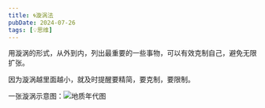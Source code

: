 ```yaml
---
title: 🌀漩涡法
pubDate: 2024-07-26
tags: [💡思维]
---
```


用漩涡的形式，从外到内，列出最重要的一些事物，可以有效克制自己，避免无限扩张。

因为漩涡越里面越小，就及时提醒要精简，要克制，要限制。

一张漩涡示意图：![地质年代图](/images/Geologic_time_scale.svg)
